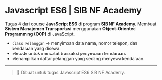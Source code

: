 # Javascript ES6 | SIB NF Academy

Tugas 4 dari course **JavaScript ES6** di program **SIB NF Academy**.
Membuat **Sistem Manajemen Transportasi** menggunakan **Object-Oriented Programming (OOP)** di JavaScript.

- `class Pelanggan` → menyimpan data nama, nomor telepon, dan kendaraan yang disewa.  
- Metode untuk mencatat transaksi penyewaan kendaraan.  
- Menampilkan daftar pelanggan yang sedang menyewa kendaraan.  

---
> 📌 Dibuat untuk tugas Javascript ES6 SIB NF Academy.
